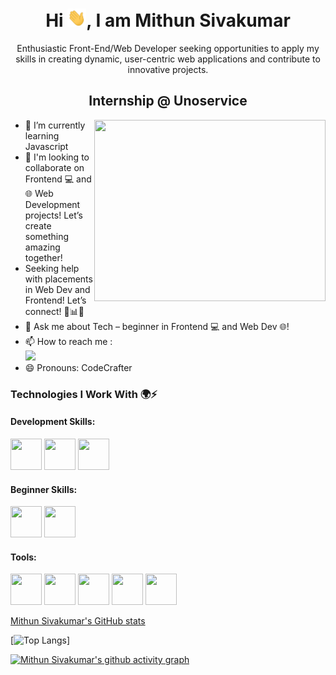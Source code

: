 <h1 align="center">Hi <img src="https://raw.githubusercontent.com/KevinPatel04/KevinPatel04/master/Hi.gif" width="30px">, I am Mithun Sivakumar </h1>
<p align="center" width="150px">Enthusiastic Front-End/Web Developer seeking opportunities to apply my skills in creating dynamic, user-centric web applications and contribute to innovative projects.</p>
<h2 align="center">Internship @ Unoservice</h2>

<img align="right" width="370" height="290" src="https://camo.githubusercontent.com/2366b34bb903c09617990fb5fff4622f3e941349e846ddb7e73df872a9d21233/68747470733a2f2f63646e2e6472696262626c652e636f6d2f75736572732f3733303730332f73637265656e73686f74732f363538313234332f6176656e746f2e676966">
                                                 
- 🌱 I’m currently learning Javascript
- 🌟 I'm looking to collaborate on Frontend 💻 and 🌐 Web Development projects! Let’s create something amazing together!
- Seeking help with placements in Web Dev and Frontend! Let’s connect! 💼📊🚀
- 💬 Ask me about Tech – beginner in Frontend 💻 and Web Dev 🌐! 
- 📫 How to reach me :
<br />  [<img src="https://img.shields.io/badge/-Mithun%20Sivakumar%20-0077B5?style=flat&amp;logo=Linkedin&amp;logoColor=white">](https://www.linkedin.com/in/mithunsivakumar-s17/)
- 😄 Pronouns: CodeCrafter

### Technologies I Work With 🌍⚡
#### Development Skills:
<img height="50" width="50" src="https://img.icons8.com/color/48/html-5--v1.png" /> <img height="50" width="50" src="https://img.icons8.com/color/48/css3.png" /> <img height="50" width="50" src="https://img.icons8.com/color/48/javascript--v1.png" /> 

#### Beginner Skills:
<img height="50" width="50" src="https://img.icons8.com/3d-fluency/94/python.png"/> <img height="50" width="50" src="https://img.icons8.com/ios-filled/50/sqlite.png"/> 

#### Tools:
<img height="50" width="50" src="https://img.icons8.com/3d-fluency/94/adobe-photoshop.png"/> <img height="50" width="50" src="https://img.icons8.com/3d-fluency/94/adobe-illustrator.png"/> <img height="50" width="50" src="https://img.icons8.com/fluency/48/visual-studio-code-2019.png"/> <img height="50" width="50" src="https://img.icons8.com/fluency/48/anaconda--v2.png"/>  <img height="50" width="50" src="https://img.icons8.com/3d-fluency/94/github.png"/> 

[Mithun Sivakumar's GitHub stats](https://github-readme-stats.vercel.app/api?username=MITHUN-17&theme=chartreuse-dark&show_icons=true)

[![Top Langs](https://github-readme-stats.vercel.app/api/top-langs/?username=MITHUN-17&layout=compact)]


[![Mithun Sivakumar's github activity graph](https://github-readme-activity-graph.vercel.app/graph?username=MITHUN-17&bg_color=000000&color=52d200&line=00adfe&point=52d200&area=true&hide_border=true)](https://github.com/ashutosh00710/github-readme-activity-graph)
